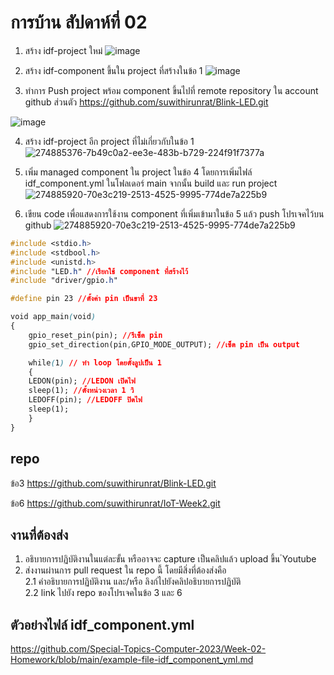 # การบ้าน สัปดาห์ที่ 02

1. สร้าง idf-project ใหม่
![image](https://github.com/suwithirunrat/Week-02-Homework/assets/116150760/cd019fdb-db1e-4a5c-b0d6-46f30fe2f2f2)


2. สร้าง idf-component ขึ้นใน project ที่สร้างในข้อ 1
![image](https://github.com/suwithirunrat/Week-02-Homework/assets/116150760/d1c2cc0b-35f4-4852-afda-95a749241657)


3. ทำการ Push project พร้อม component ขึ้นไปที่ remote repository ใน account github ส่วนตัว
https://github.com/suwithirunrat/Blink-LED.git

![image](https://github.com/suwithirunrat/Week-02-Homework/assets/116150760/d06fdc86-3ccf-41ff-8b46-998733734b54)

4. สร้าง idf-project อีก project ที่ไม่เกี่ยวกับในข้อ 1
![274885376-7b49c0a2-ee3e-483b-b729-224f91f7377a](https://github.com/suwithirunrat/Week-02-Homework/assets/116150760/8fbdb5d1-fb89-4e74-b6e1-12690292b1b1)


5. เพิ่ม managed component ใน project ในข้อ 4 โดยการเพิ่มไฟล์ idf_component.yml  ในโฟลเดอร์ main จากนั้น build และ run project
![274885920-70e3c219-2513-4525-9995-774de7a225b9](https://github.com/suwithirunrat/Week-02-Homework/assets/116150760/be64606c-51ab-4b6a-b5f9-3027ab628785)


6. เขียน code เพื่อแสดงการใช้งาน component ที่เพิ่มเข้ามาในข้อ 5 แล้ว push โปรเจคไว้บน github
![274885920-70e3c219-2513-4525-9995-774de7a225b9](https://github.com/suwithirunrat/Week-02-Homework/assets/116150760/579b9eb7-a360-4416-be7c-baef3c405df0)

```css
#include <stdio.h>
#include <stdbool.h>
#include <unistd.h>
#include "LED.h" //เรียกใช้ component ที่สร้างไว้
#include "driver/gpio.h"

#define pin 23 //ตั้งค่า pin เป็นขาที่ 23

void app_main(void)
{
	gpio_reset_pin(pin); //รีเซ็ต pin
	gpio_set_direction(pin,GPIO_MODE_OUTPUT); //เซ็ต pin เป็น output

	while(1) // ทำ loop โดยตั้งลูปเป็น 1 
	{
    LEDON(pin); //LEDON เปิดไฟ
    sleep(1); //ตั้งหน่วงเวลา 1 วิ
    LEDOFF(pin); //LEDOFF ปิดไฟ
    sleep(1); 
	}
}


```
## repo 
ข้อ3 https://github.com/suwithirunrat/Blink-LED.git  

ข้อ6 https://github.com/suwithirunrat/IoT-Week2.git

## งานที่ต้องส่ง
1. อธิบายการปฏิบัติงานในแต่ละขั้น หรืออาจจะ capture เป็นคลิปแล้ว upload ขึ้น ํYoutube 
2. ส่งงานผ่านการ pull request ใน repo นี้ โดยมีสิ่งที่ต้องส่งคือ  
2.1 คำอธิบายการปฏิบัติงาน และ/หรือ ลิงก์ไปยังคลิปอธิบายการปฏิบัติ  
2.2 link ไปยัง repo ของโปรเจคในข้อ 3 และ 6


## ตัวอย่างไฟล์ idf_component.yml

https://github.com/Special-Topics-Computer-2023/Week-02-Homework/blob/main/example-file-idf_component_yml.md

